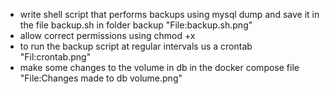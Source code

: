 * write shell script that performs backups using mysql dump and save it in the file backup.sh in folder backup "File:backup.sh.png"
* allow correct permissions using chmod +x
* to run the backup script at regular intervals us a crontab "Fil:crontab.png"
* make some changes to the volume in db in the docker compose file "File:Changes made to db volume.png"